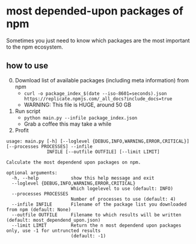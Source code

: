 # most depended-upon packages of npm
Sometimes you just need to know which packages are the most important to the npm ecosystem.

## how to use
0. Download list of available packages (including meta information) from npm
    - `curl -o package_index_$(date --iso-8601=seconds).json https://replicate.npmjs.com/_all_docs?include_docs=true`
    - WARNING: This file is HUGE, around 50 GB
0. Run script
    - `python main.py --infile package_index.json`
    - Grab a coffee this may take a while
0. Profit

```
usage: main.py [-h] [--loglevel {DEBUG,INFO,WARNING,ERROR,CRITICAL}] [--processes PROCESSES] --infile
               INFILE [--outfile OUTFILE] [--limit LIMIT]

Calculate the most dependend upon packages on npm.

optional arguments:
  -h, --help            show this help message and exit
  --loglevel {DEBUG,INFO,WARNING,ERROR,CRITICAL}
                        Which logelevel to use (default: INFO)
  --processes PROCESSES
                        Number of processes to use (default: 4)
  --infile INFILE       Filename of the package list you downloaded from npm (default: None)
  --outfile OUTFILE     Filename to which results will be written (default: most_dependend_upon.json)
  --limit LIMIT         Return the n most dependend upon packages only, use -1 for untruncted results
                        (default: -1)

```

